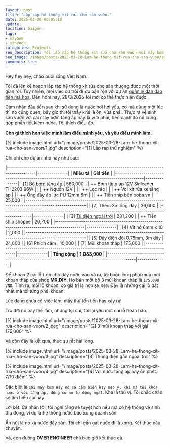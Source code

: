 ```yaml
---
layout: post
title: "Lắp ráp hệ thống xịt rửa cho sân vườn."
date: 2025-03-28 00:05:18
update:
location: Saigon
tags:
- maybom
- sanvuon
categories: Projects
seo_description: Tôi lắp ráp hệ thống xịt rửa cho sân vườn với máy bơm đôi 12V 96W Sinleader TH2203
seo_image: /image/posts/2025-03-28-Lam-he-thong-xit-rua-cho-san-vuon/seo.jpg
comments: true
---
```


Hey hey hey, chào buổi sáng Việt Nam.

Tôi đã lên kế hoạch lắp ráp hệ thống xịt rửa cho sân thượng được một thời gian rồi. Tuy nhiên,
mọi việc cứ trôi đi do bận rộn với dự án [quản lý dàn đào tiền mã hóa](https://github.com/nguyenvinhlinh/Mining-Rig-Monitor). Đến hôm nay, 28/3/2025 tôi mới có thể thực hiện được.

Cảm nhận đầu tiền sau khi sử dụng là nước hơi hơi yếu, cơ mà dùng một lúc thì nó cũng quen, bây giờ thì tôi thấy khá là ổn, vừa phải.
Thực ra vệ sinh sân vườn với cái máy bơm tăng áp này là vừa phải, bên cạnh đó nó cũng góp phần tiết kiệm nước. Tôi thích điều đó.

**Còn gì thích hơn việc mình làm điều mình yêu, và yêu điều mình làm.**

{% include image.html url="/image/posts/2025-03-28-Lam-he-thong-xit-rua-cho-san-vuon/1.jpg" description="[1] Lắp ráp thử nghiệm" %}

Chi phí cho dự án nhỏ này như sau:

|--------------------------------------------------------------------------------------------|---------------|
| **Miêu tả**                                                                                | **Giá tiền**  |
|--------------------------------------------------------------------------------------------|---------------|
| [1] [Bộ bơm tăng áp](https://boba.vn/may-bom-tang-ap-mini/bo-may-bom-rua-may-lanh-12V-96W) | 560,000       |
| ++ Bơm tăng áp 12V Sinleader TH2203 96W                                                    |               |
| ++ Nguồn 12V                                                                               |               |
| ++ Lọc rác                                                                                 |               |
| ++ Vòi xịt rửa xe tăng áp                                                                  |               |
| ++ Ống đây áp lực PU 12mm 6m                                                               |               |
| ++ Tiền ship bên boba.vn                                                                   | 25,000        |
|--------------------------------------------------------------------------------------------|---------------|
| [2] Thêm 3m ống dây                                                                        | 36,000        |
|--------------------------------------------------------------------------------------------|---------------|
| [3] [Tủ điện ngoài trời](https://shopee.vn/V%E1%BB%8F-i.647665614.25060291933)             | 231,200       |
| ++ Tiền ship shopee                                                                        | 20,700        |
|--------------------------------------------------------------------------------------------|---------------|
| [4] Vít nở 6mm x 10                                                                        | 2,000         |
|--------------------------------------------------------------------------------------------|---------------|
| [5] Dây điện đôi 0.75mm, 3m dây                                                            | 24,000        |
| [6] Phích cắm                                                                              | 10,000        |
| [7] Mũi khoan tháp                                                                         | 175,000       |
|--------------------------------------------------------------------------------------------|---------------|
| **Tổng cộng**                                                                              | **1,083,900** |
|--------------------------------------------------------------------------------------------|---------------|


Để khoan 2 cái lỗ tròn cho dây nước vào và ra, tôi buộc lòng phải mua mũi khoan tháp của shop **MR.DIY**. Họ bán một bộ 3 mũi khoan tháp là `175,000 VND`. Tính ra, mỗi lỗ khoan, có giá trị là hơn `85,000`. Đây là những cái lỗ đắt nhất
mà tôi từng phải khoan.

Lúc đang chưa có việc làm, mấy thứ tốn tiền hay xảy ra!

Trò đời nó hay thế lắm, nhưng tội cái, tôi lại yêu một cái lỗ hoàn hảo.

{% include image.html url="/image/posts/2025-03-28-Lam-he-thong-xit-rua-cho-san-vuon/2.jpeg" description="[2] 3 mũi khoan tháp với giá 175,000" %}

Và còn đây là kết quả, thực sự rất hài lòng.

{% include image.html url="/image/posts/2025-03-28-Lam-he-thong-xit-rua-cho-san-vuon/3.jpg" description="[3] Thùng điện gắn ngoài trời" %}

{% include image.html url="/image/posts/2025-03-28-Lam-he-thong-xit-rua-cho-san-vuon/4.jpg" description="[4] Vòi nước tăng áp này ổn phết. 7/10 điểm" %}

Đặc biệt là `cái máy bơm này nó có cảm biến hay sao ý, khi mà tôi khóa nước ở vòi tăng áp, động cơ nó tự động ngắt`. Khá là thú vị. Tôi chắc chắn sẽ tìm hiểu cái này.

Lời kết: Cá nhân tôi, tôi nghĩ rằng sẽ tuyệt hơn nếu mà có hệ thống vệ sinh thụ động, ví dụ là hệ thống nước bao xung quanh sân.

Ấn nút là nó xả nước đẩy sân. Tôi chỉ cần gạt nước đi là xong. Kết thúc câu chuyện.

Và, con đường **OVER ENGINEER** chả bao giờ kết thúc cả.
